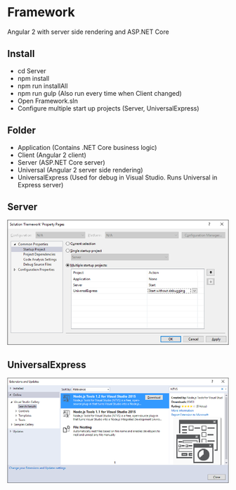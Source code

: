 # Framework
Angular 2 with server side rendering and ASP.NET Core

## Install
* cd Server
* npm install
* npm run installAll
* npm run gulp (Also run every time when Client changed)
* Open Framework.sln
* Configure multiple start up projects (Server, UniversalExpress)

## Folder
* Application (Contains .NET Core business logic)
* Client (Angular 2 client)
* Server (ASP.NET Core server)
* Universal (Angular 2 server side rendering)
* UniversalExpress (Used for debug in Visual Studio. Runs Universal in Express server)

## Server
![alt tag](Server/Doc/Startup.png)

## UniversalExpress
![alt tag](UniversalExpress/Doc/Extension.png)